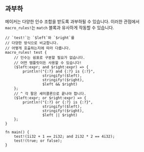 ## 과부하

메이커는 다양한 인수 조합을 받도록 과부하될 수 있습니다. 
이러한 관점에서 `macro_rules!`는 `match` 블록과 유사하게 작동할 수 있습니다.

```rust,editable
// `test!`는 `$left`와 `$right`를
// 다양한 방식으로 비교합니다.
// 어떻게 호출하는지에 따라 다릅니다.
macro_rules! test {
    // 인수는 쉼표로 구분할 필요가 없습니다.
    // 어떤 템플릿이든 사용할 수 있습니다!
    ($left:expr; and $right:expr) => {
        println!("{:?} and {:?} is {:?}",
                 stringify!($left),
                 stringify!($right),
                 $left && $right)
    };
    // ^ 각 팔은 세미콜론으로 끝나야 합니다.
    ($left:expr; or $right:expr) => {
        println!("{:?} or {:?} is {:?}",
                 stringify!($left),
                 stringify!($right),
                 $left || $right)
    };
}

fn main() {
    test!(1i32 + 1 == 2i32; and 2i32 * 2 == 4i32);
    test!(true; or false);
}
```

